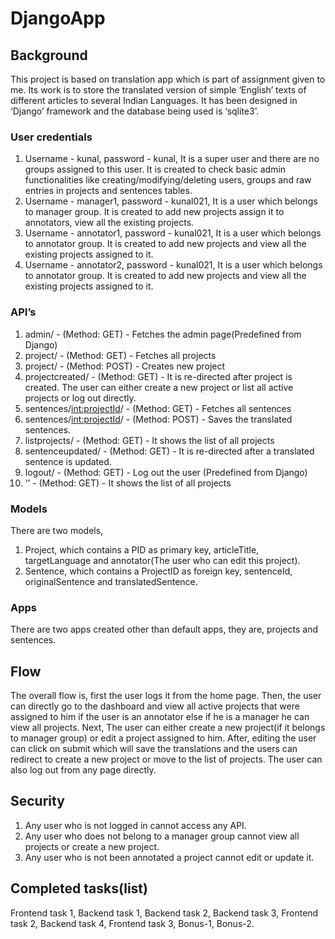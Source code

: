 # DjangoApp
## Background
This project is based on translation app which is part of assignment given to me. Its work is to store the translated version of simple ‘English’ texts of different articles to several Indian Languages. It has been designed in ‘Django’ framework and the database being used is ‘sqlite3’.  
	
### User credentials
1. Username - kunal, password - kunal, It is a super user and there are no groups assigned to this user. It is created to check basic admin functionalities like creating/modifying/deleting users, groups and raw entries in projects and sentences tables. 
2. Username - manager1, password - kunal021, It is a user which belongs to manager group. It is created to add new projects assign it to annotators, view all the existing projects.
3. Username - annotator1, password - kunal021, It is a user which belongs to annotator group. It is created to add new projects and view all the existing projects assigned to it.
4. Username - annotator2, password - kunal021, It is a user which belongs to annotator group. It is created to add new projects and view all the existing projects assigned to it.

### API’s
1. admin/ - (Method: GET) - Fetches the admin page(Predefined from Django)
2. project/ - (Method: GET) - Fetches all projects
3. project/ - (Method: POST) - Creates new project
4. projectcreated/ - (Method: GET) - It is re-directed after project is created. The user can either create a new project or list all active projects or log out directly. 
5. sentences/<int:projectId>/ - (Method: GET) - Fetches all sentences 
6. sentences/<int:projectId>/ - (Method: POST) - Saves the translated sentences.
7. listprojects/ -  (Method: GET) - It shows the list of all projects
8. sentenceupdated/ - (Method: GET) - It is re-directed after a translated sentence is updated.
9. logout/ - (Method: GET) - Log out the user (Predefined from Django)
10. ‘’ - (Method: GET) - It shows the list of all projects

### Models 
There are two models,
1. Project, which contains a PID as primary key, articleTitle, targetLanguage and annotator(The user who can edit this project).
2. Sentence, which contains a ProjectID as foreign key, sentenceId, originalSentence and translatedSentence.

### Apps
There are two apps created other than default apps, they are, projects and sentences.

## Flow
The overall flow is, first the user logs it from the home page. Then, the user can directly go to the dashboard and view all active projects that were assigned to him if the user is an annotator else if he is a manager he can view all projects. Next, The user can either create a new project(if it belongs to manager group) or edit a project assigned to him. After, editing the user can click on submit which will save the translations and the users can redirect to create a new project or move to the list of projects. The user can also log out from any page directly.

## Security
1. Any user who is not logged in cannot access any API.
2. Any user who does not belong to a manager group cannot view all projects or create a new project.
3. Any user who is not been annotated a project cannot edit or update it. 

## Completed tasks(list)
Frontend task 1, Backend task 1, Backend task 2, Backend task 3, Frontend task 2, Backend task 4, Frontend task 3, Bonus-1, Bonus-2.

